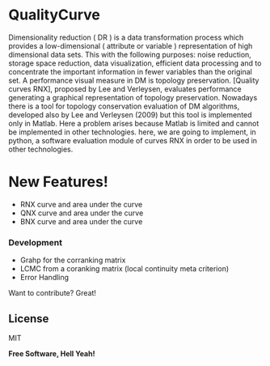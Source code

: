 # QualityCurve

Dimensionality reduction ( DR ) is a data transformation process which provides a low-dimensional ( attribute or variable ) representation of high dimensional data sets. This with the following purposes: noise reduction, storage space reduction, data visualization, efficient data processing and to concentrate the important information in fewer variables than the original set. A performance visual measure in DM is topology preservation. [Quality curves RNX], proposed by Lee and Verleysen, evaluates performance generating a graphical representation of topology preservation.  Nowadays there is a tool for topology conservation evaluation of DM algorithms, developed also by Lee and Verleysen (2009) but this tool is implemented only in Matlab. Here a problem arises because Matlab is limited and cannot be implemented in other technologies. here, we are going to implement, in python, a software evaluation module of curves RNX in order to be used in other technologies.

# New Features!
  - RNX curve and area under the curve
  - QNX curve and area under the curve
  - BNX curve and area under the curve
### Development
- Grahp for the corranking matrix
- LCMC from a coranking matrix (local continuity meta criterion)
- Error Handling

Want to contribute? Great!

License
----

MIT

**Free Software, Hell Yeah!**

[Quality_curves_RNX]: <https://www.sciencedirect.com/science/article/abs/pii/S0925231213001471?via%3Dihub>
